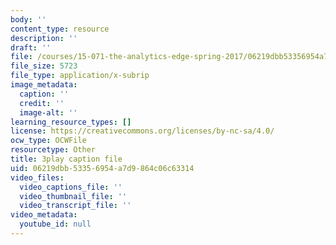 ```yaml
---
body: ''
content_type: resource
description: ''
draft: ''
file: /courses/15-071-the-analytics-edge-spring-2017/06219dbb53356954a7d9864c06c63314_1G6iJmM64LA.srt
file_size: 5723
file_type: application/x-subrip
image_metadata:
  caption: ''
  credit: ''
  image-alt: ''
learning_resource_types: []
license: https://creativecommons.org/licenses/by-nc-sa/4.0/
ocw_type: OCWFile
resourcetype: Other
title: 3play caption file
uid: 06219dbb-5335-6954-a7d9-864c06c63314
video_files:
  video_captions_file: ''
  video_thumbnail_file: ''
  video_transcript_file: ''
video_metadata:
  youtube_id: null
---
```

